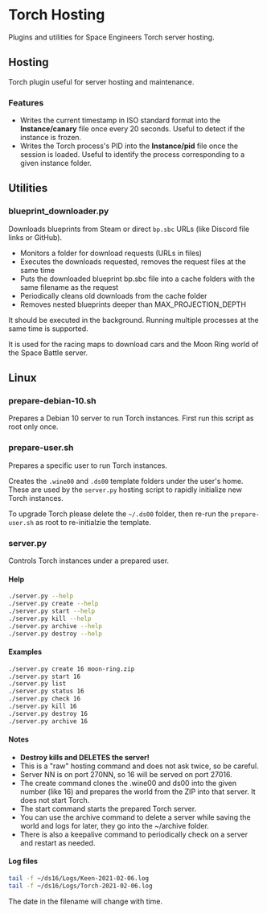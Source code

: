 # Torch Hosting 
Plugins and utilities for Space Engineers Torch server hosting.

## Hosting

Torch plugin useful for server hosting and maintenance.

### Features
- Writes the current timestamp in ISO standard format into the **Instance/canary** file once every 20 seconds. Useful to detect if the instance is frozen.
- Writes the Torch process's PID into the **Instance/pid** file once the session is loaded. Useful to identify the process corresponding to a given instance folder.

## Utilities

### blueprint_downloader.py

Downloads blueprints from Steam or direct `bp.sbc` URLs (like Discord file links or GitHub).

- Monitors a folder for download requests (URLs in files)
- Executes the downloads requested, removes the request files at the same time
- Puts the downloaded blueprint bp.sbc file into a cache folders with the same filename as the request
- Periodically cleans old downloads from the cache folder
- Removes nested blueprints deeper than MAX_PROJECTION_DEPTH

It should be executed in the background. Running multiple processes at the same time is supported.

It is used for the racing maps to download cars and the Moon Ring world of the Space Battle server.

## Linux

### prepare-debian-10.sh

Prepares a Debian 10 server to run Torch instances. First run this script as root only once.

### prepare-user.sh

Prepares a specific user to run Torch instances.

Creates the `.wine00` and `.ds00` template folders under the user's home. These are used by the `server.py` hosting script to rapidly initialize new Torch instances.

To upgrade Torch please delete the `~/.ds00` folder, then re-run the `prepare-user.sh` as root to re-initialzie the template.

### server.py

Controls Torch instances under a prepared user.

#### Help
```bash
./server.py --help
./server.py create --help
./server.py start --help
./server.py kill --help
./server.py archive --help
./server.py destroy --help
```

#### Examples
```bash
./server.py create 16 moon-ring.zip
./server.py start 16
./server.py list
./server.py status 16
./server.py check 16
./server.py kill 16
./server.py destroy 16
./server.py archive 16
```

#### Notes
- **Destroy kills and DELETES the server!**
- This is a "raw" hosting command and does not ask twice, so be careful.
- Server NN is on port 270NN, so 16 will be served on port 27016.
- The create command clones the .wine00 and ds00 into the given number (like 16) and prepares the world from the ZIP into that server. It does not start Torch.
- The start command starts the prepared Torch server.
- You can use the archive command to delete a server while saving the world and logs for later, they go into the ~/archive folder.
- There is also a keepalive command to periodically check on a server and restart as needed.

#### Log files
```bash
tail -f ~/ds16/Logs/Keen-2021-02-06.log
tail -f ~/ds16/Logs/Torch-2021-02-06.log
```
The date in the filename will change with time.
